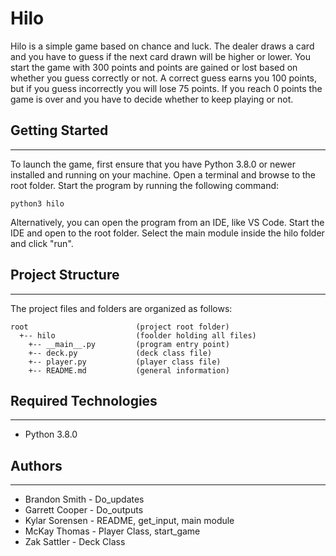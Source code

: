 # Hilo

Hilo is a simple game based on chance and luck. The dealer draws a card and
you have to guess if the next card drawn will be higher or lower. You start
the game with 300 points and points are gained or lost based on whether you
guess correctly or not. A correct guess earns you 100 points, but if you guess
incorrectly you will lose 75 points. If you reach 0 points the game is over
and you have to decide whether to keep playing or not.

## Getting Started

---

To launch the game, first ensure that you have Python 3.8.0 or newer installed
and running on your machine. Open a terminal and browse to the root folder. Start
the program by running the following command:

```
python3 hilo
```

Alternatively, you can open the program from an IDE, like VS Code. Start the IDE
and open to the root folder. Select the main module inside the hilo folder and
click "run".

## Project Structure

---

The project files and folders are organized as follows:

```
root                        (project root folder)
  +-- hilo                  (foolder holding all files)
    +-- __main__.py         (program entry point)
    +-- deck.py             (deck class file)
    +-- player.py           (player class file)
    +-- README.md           (general information)
```

## Required Technologies

---

- Python 3.8.0

## Authors

---

- Brandon Smith - Do_updates
- Garrett Cooper - Do_outputs
- Kylar Sorensen - README, get_input, main module
- McKay Thomas - Player Class, start_game
- Zak Sattler - Deck Class
